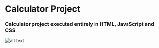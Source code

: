 # Calculator Project


### Calculator project executed entirely in HTML, JavaScript and CSS

![alt text](https://uploaddeimagens.com.br/images/003/883/502/full/calc.png?1653614256)
